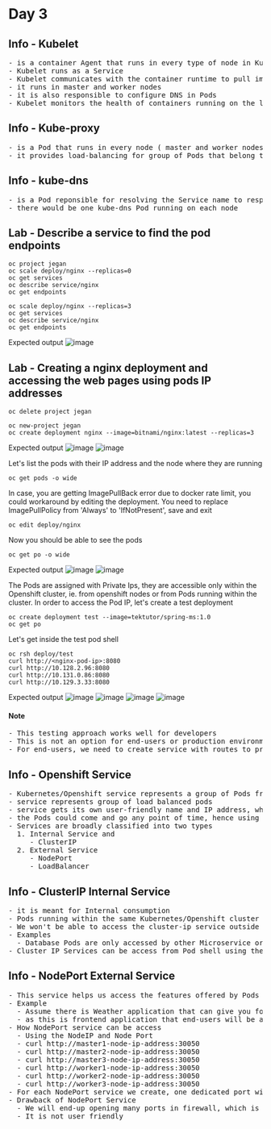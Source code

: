 # Day 3

## Info - Kubelet
<pre>
- is a container Agent that runs in every type of node in Kubernetes and Openshift
- Kubelet runs as a Service
- Kubelet communicates with the container runtime to pull images, create containers, etc.,
- it runs in master and worker nodes
- it is also responsible to configure DNS in Pods
- Kubelet monitors the health of containers running on the local node and it reports the status frequently to API Server like heart-beat ( periodic fashion )
</pre>

## Info - Kube-proxy
<pre>
- is a Pod that runs in every node ( master and worker nodes )  
- it provides load-balancing for group of Pods that belong to a particular Deployment
</pre>

## Info - kube-dns
<pre>
- is a Pod reponsible for resolving the Service name to respective IP address
- there would be one kube-dns Pod running on each node
</pre>

## Lab - Describe a service to find the pod endpoints
```
oc project jegan
oc scale deploy/nginx --replicas=0
oc get services
oc describe service/nginx
oc get endpoints

oc scale deploy/nginx --replicas=3
oc get services
oc describe service/nginx
oc get endpoints
```

Expected output
![image](https://github.com/user-attachments/assets/46251478-3e3d-4ccf-96c2-a62208ebee03)


## Lab - Creating a nginx deployment and accessing the web pages using pods IP addresses
```
oc delete project jegan

oc new-project jegan
oc create deployment nginx --image=bitnami/nginx:latest --replicas=3
```
Expected output
![image](https://github.com/user-attachments/assets/27195d22-525e-469c-a483-1e0897f3c1d7)
![image](https://github.com/user-attachments/assets/cbd86f1b-7a80-47f6-bf5a-30d4c7f83940)


Let's list the pods with their IP address and the node where they are running
```
oc get pods -o wide
```

In case, you are getting ImagePullBack error due to docker rate limit, you could workaround by editing the deployment. You need to replace ImagePullPolicy from 'Always' to 'IfNotPresent', save and exit
```
oc edit deploy/nginx 
```

Now you should be able to see the pods
```
oc get po -o wide
```

Expected output
![image](https://github.com/user-attachments/assets/87518ef4-61d5-41ba-9af4-5d1d29582aea)
![image](https://github.com/user-attachments/assets/c7d41310-b44b-4e4e-bb40-9f4aee7e798e)


The Pods are assigned with Private Ips, they are accessible only within the Openshift cluster, ie. from openshift nodes or from Pods running within the cluster. In order to access the Pod IP, let's create a test deployment
```
oc create deployment test --image=tektutor/spring-ms:1.0
oc get po
```

Let's get inside the test pod shell
```
oc rsh deploy/test
curl http://<nginx-pod-ip>:8080
curl http://10.128.2.96:8080
curl http://10.131.0.86:8080
curl http://10.129.3.33:8080
```

Expected output
![image](https://github.com/user-attachments/assets/849ebb9f-dee5-48f9-9950-1ac9b9852c14)
![image](https://github.com/user-attachments/assets/ba753203-3a52-4920-8823-633e9b891628)
![image](https://github.com/user-attachments/assets/867bb79c-cef1-44bb-a522-d3bf8dc30372)
![image](https://github.com/user-attachments/assets/988db639-071e-41df-9588-8f11e680a9f2)

#### Note
<pre>
- This testing approach works well for developers
- This is not an option for end-users or production environments
- For end-users, we need to create service with routes to provide an user-friendly public url 
</pre>

## Info - Openshift Service
<pre>
- Kubernetes/Openshift service represents a group of Pods from a single deployment
- service represents group of load balanced pods
- service gets its own user-friendly name and IP address, which are stable
- the Pods could come and go any point of time, hence using Pod name, Pod IPs is not a good practice, instead we should services
- Services are broadly classified into two types
  1. Internal Service and
     - ClusterIP 
  2. External Service
     - NodePort
     - LoadBalancer
</pre>


## Info - ClusterIP Internal Service
<pre>
- it is meant for Internal consumption
- Pods running within the same Kubernetes/Openshift cluster can access the service
- We won't be able to access the cluster-ip service outside scope of openshift cluster
- Examples
  - Database Pods are only accessed by other Microservice or Frontends pods, hence internal service is more than enough
- Cluster IP Services can be access from Pod shell using the clusterip service name or ClusterIP service IP address
</pre>

## Info - NodePort External Service
<pre>
- This service helps us access the features offered by Pods outside the openshift cluster  
- Example
  - Assume there is Weather application that can give you forecast of any Indian city for the next 7 days
  - as this is frontend application that end-users will be accessing, we need expose it as an external service
- How NodePort service can be access
  - Using the NodeIP and Node Port
  - curl http://master1-node-ip-address:30050
  - curl http://master2-node-ip-address:30050
  - curl http://master3-node-ip-address:30050
  - curl http://worker1-node-ip-address:30050
  - curl http://worker2-node-ip-address:30050
  - curl http://worker3-node-ip-address:30050
- For each NodePort service we create, one dedicated port will alloted for that service, the port is opened on all the nodes present in the openshift cluster
- Drawback of NodePort Service
  - We will end-up opening many ports in firewall, which is not preferred
  - It is not user friendly
</pre>
